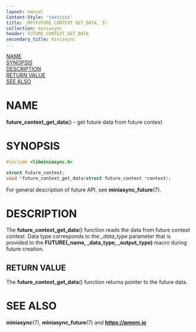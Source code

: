 ```yaml
---
layout: manual
Content-Style: 'text/css'
title: _MP(FUTURE_CONTEXT_GET_DATA, 3)
collection: miniasync
header: FUTURE_CONTEXT_GET_DATA
secondary_title: miniasync
...
```


[comment]: <> (SPDX-License-Identifier: BSD-3-Clause)
[comment]: <> (Copyright 2022, Intel Corporation)

[comment]: <> (future_context_get_data.3 -- man page for miniasync future_context_get_data operation)

[NAME](#name)<br />
[SYNOPSIS](#synopsis)<br />
[DESCRIPTION](#description)<br />
[RETURN VALUE](#return-value)<br />
[SEE ALSO](#see-also)<br />


# NAME #

**future_context_get_data**() - get future data from future context


# SYNOPSIS #

```c
#include <libminiasync.h>

struct future_context;
void *future_context_get_data(struct future_context *context);
```

For general description of future API, see **miniasync_future**(7).

# DESCRIPTION #

The **future_context_get_data**() function reads the data from future context *context*.
Data type corresponds to the *_data_type* parameter that is provided to the
**FUTURE(_name, _data_type, _output_type)** macro during future creation.


## RETURN VALUE ##

The **future_context_get_data**() function returns pointer to the future data.


# SEE ALSO #

**miniasync**(7), **miniasync_future**(7) and **<https://pmem.io>**
